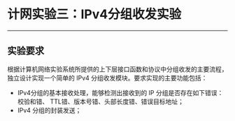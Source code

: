 # 计网实验三：IPv4分组收发实验
---
## 实验要求
根据计算机网络实验系统所提供的上下层接口函数和协议中分组收发的主要流程，独立设计实现一个简单的 IPv4 分组收发模块。要求实现的主要功能包括：  
* IPv4分组的基本接收处理，能够检测出接收到的 IP 分组是否存在如下错误：校验和错、 TTL错、版本号错、头部长度错、错误目标地址；   
* IPv4 分组的封装发送；  